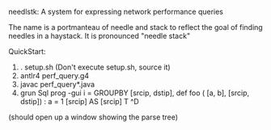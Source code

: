 needlstk: A system for expressing network performance queries

The name is a portmanteau of needle and stack to reflect the
goal of finding needles in a haystack. It is pronounced "needle stack"

QuickStart:

1. . setup.sh (Don't execute setup.sh, source it)
2. antlr4 perf_query.g4 
3. javac perf_query*.java
4. grun Sql prog -gui
i = GROUPBY [srcip, dstip], def foo ( [a, b], [srcip, dstip]) : a = 1 [srcip] AS [srcip] T
^D

(should open up a window showing the parse tree)
